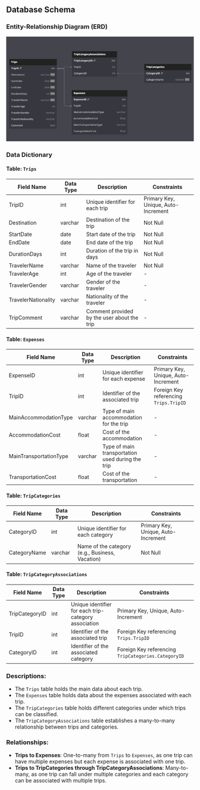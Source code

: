## Database Schema

### Entity-Relationship Diagram (ERD)
![ERD of JourneyJournal Database](entitydesign.png)

### Data Dictionary

#### Table: `Trips`

| Field Name | Data Type | Description | Constraints |
|------------|-----------|-------------|-------------|
| TripID | int | Unique identifier for each trip | Primary Key, Unique, Auto-Increment |
| Destination | varchar | Destination of the trip | Not Null |
| StartDate | date | Start date of the trip | Not Null |
| EndDate | date | End date of the trip | Not Null |
| DurationDays | int | Duration of the trip in days | Not Null |
| TravelerName | varchar | Name of the traveler | Not Null |
| TravelerAge | int | Age of the traveler | - |
| TravelerGender | varchar | Gender of the traveler | - |
| TravelerNationality | varchar | Nationality of the traveler | - |
| TripComment | varchar | Comment provided by the user about the trip | - |

#### Table: `Expenses`

| Field Name | Data Type | Description | Constraints |
|------------|-----------|-------------|-------------|
| ExpenseID | int | Unique identifier for each expense | Primary Key, Unique, Auto-Increment |
| TripID | int | Identifier of the associated trip | Foreign Key referencing `Trips.TripID` |
| MainAccommodationType | varchar | Type of main accommodation for the trip | - |
| AccommodationCost | float | Cost of the accommodation | - |
| MainTransportationType | varchar | Type of main transportation used during the trip | - |
| TransportationCost | float | Cost of the transportation | - |

#### Table: `TripCategories`

| Field Name | Data Type | Description | Constraints |
|------------|-----------|-------------|-------------|
| CategoryID | int | Unique identifier for each category | Primary Key, Unique, Auto-Increment |
| CategoryName | varchar | Name of the category (e.g., Business, Vacation) | Not Null |

#### Table: `TripCategoryAssociations`

| Field Name | Data Type | Description | Constraints |
|------------|-----------|-------------|-------------|
| TripCategoryID | int | Unique identifier for each trip-category association | Primary Key, Unique, Auto-Increment |
| TripID | int | Identifier of the associated trip | Foreign Key referencing `Trips.TripID` |
| CategoryID | int | Identifier of the associated category | Foreign Key referencing `TripCategories.CategoryID` |

### Descriptions:
- The `Trips` table holds the main data about each trip.
- The `Expenses` table holds data about the expenses associated with each trip.
- The `TripCategories` table holds different categories under which trips can be classified.
- The `TripCategoryAssociations` table establishes a many-to-many relationship between trips and categories.

### Relationships:
- **Trips to Expenses**: One-to-many from `Trips` to `Expenses`, as one trip can have multiple expenses but each expense is associated with one trip.
- **Trips to TripCategories through TripCategoryAssociations**: Many-to-many, as one trip can fall under multiple categories and each category can be associated with multiple trips.
